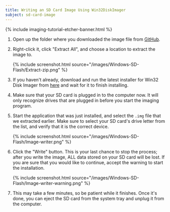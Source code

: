 ```yaml
---
title: Writing an SD Card Image Using Win32DiskImager
subject: sd-card-image
---
```


{% include imaging-tutorial-etcher-banner.html %}

1. Open up the folder where you downloaded the image file from [GitHub](https://github.com/ev3dev/ev3dev/releases).

2. Right-click it, click "Extract All",
and choose a location to extract the image to.

    {% include screenshot.html source="/images/Windows-SD-Flash/Extract-zip.png" %}

3. If you haven't already, download and run the latest installer
for Win32 Disk Imager from [here][imager] and wait for it to finish installing.

4. Make sure that your SD card is plugged in to the computer now.
It will only recognize drives that are plugged in before you start
the imaging program.

5. Start the application that was just installed, and select the `.img` file
that we extracted earlier.
Make sure to select your SD card's drive letter from the list,
and verify that it is the correct device.


    {% include screenshot.html source="/images/Windows-SD-Flash/Image-writer.png" %}

6. Click the  "Write" button.
This is your last chance to stop the process; after you write the image,
ALL data stored on your SD card will be lost.
If you are sure that you would like to continue,
accept the warning to start the installation.

    {% include screenshot.html source="/images/Windows-SD-Flash/Image-writer-warning.png" %}

7. This may take a few minutes, so be patient while it finishes.
Once it's done, you can eject the SD card from the system tray and unplug it from the computer.

[imager]: http://sourceforge.net/projects/win32diskimager/files/latest/download